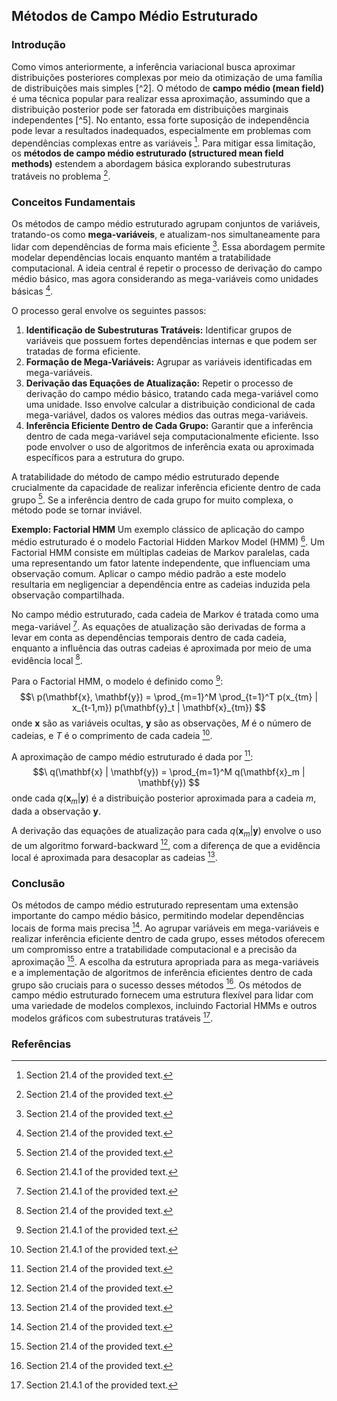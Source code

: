 ## Métodos de Campo Médio Estruturado

### Introdução
Como vimos anteriormente, a inferência variacional busca aproximar distribuições posteriores complexas por meio da otimização de uma família de distribuições mais simples [^2]. O método de **campo médio (mean field)** é uma técnica popular para realizar essa aproximação, assumindo que a distribuição posterior pode ser fatorada em distribuições marginais independentes [^5]. No entanto, essa forte suposição de independência pode levar a resultados inadequados, especialmente em problemas com dependências complexas entre as variáveis [^9]. Para mitigar essa limitação, os **métodos de campo médio estruturado (structured mean field methods)** estendem a abordagem básica explorando subestruturas tratáveis no problema [^9].

### Conceitos Fundamentais
Os métodos de campo médio estruturado agrupam conjuntos de variáveis, tratando-os como **mega-variáveis**, e atualizam-nos simultaneamente para lidar com dependências de forma mais eficiente [^9]. Essa abordagem permite modelar dependências locais enquanto mantém a tratabilidade computacional. A ideia central é repetir o processo de derivação do campo médio básico, mas agora considerando as mega-variáveis como unidades básicas [^9].

O processo geral envolve os seguintes passos:
1. **Identificação de Subestruturas Tratáveis:** Identificar grupos de variáveis que possuem fortes dependências internas e que podem ser tratadas de forma eficiente.
2. **Formação de Mega-Variáveis:** Agrupar as variáveis identificadas em mega-variáveis.
3. **Derivação das Equações de Atualização:** Repetir o processo de derivação do campo médio básico, tratando cada mega-variável como uma unidade. Isso envolve calcular a distribuição condicional de cada mega-variável, dados os valores médios das outras mega-variáveis.
4. **Inferência Eficiente Dentro de Cada Grupo:** Garantir que a inferência dentro de cada mega-variável seja computacionalmente eficiente. Isso pode envolver o uso de algoritmos de inferência exata ou aproximada específicos para a estrutura do grupo.

A tratabilidade do método de campo médio estruturado depende crucialmente da capacidade de realizar inferência eficiente dentro de cada grupo [^9]. Se a inferência dentro de cada grupo for muito complexa, o método pode se tornar inviável.

**Exemplo: Factorial HMM**
Um exemplo clássico de aplicação do campo médio estruturado é o modelo Factorial Hidden Markov Model (HMM) [^10]. Um Factorial HMM consiste em múltiplas cadeias de Markov paralelas, cada uma representando um fator latente independente, que influenciam uma observação comum. Aplicar o campo médio padrão a este modelo resultaria em negligenciar a dependência entre as cadeias induzida pela observação compartilhada.

No campo médio estruturado, cada cadeia de Markov é tratada como uma mega-variável [^10]. As equações de atualização são derivadas de forma a levar em conta as dependências temporais dentro de cada cadeia, enquanto a influência das outras cadeias é aproximada por meio de uma evidência local [^11].

Para o Factorial HMM, o modelo é definido como [^10]:
$$\
p(\mathbf{x}, \mathbf{y}) = \prod_{m=1}^M \prod_{t=1}^T p(x_{tm} | x_{t-1,m}) p(\mathbf{y}_t | \mathbf{x}_{tm})
$$
onde $\mathbf{x}$ são as variáveis ocultas, $\mathbf{y}$ são as observações, $M$ é o número de cadeias, e $T$ é o comprimento de cada cadeia [^10].

A aproximação de campo médio estruturado é dada por [^11]:
$$\
q(\mathbf{x} | \mathbf{y}) = \prod_{m=1}^M q(\mathbf{x}_m | \mathbf{y})
$$
onde cada $q(\mathbf{x}_m | \mathbf{y})$ é a distribuição posterior aproximada para a cadeia $m$, dada a observação $\mathbf{y}$.

A derivação das equações de atualização para cada $q(\mathbf{x}_m | \mathbf{y})$ envolve o uso de um algoritmo forward-backward [^11], com a diferença de que a evidência local é aproximada para desacoplar as cadeias [^11].

### Conclusão
Os métodos de campo médio estruturado representam uma extensão importante do campo médio básico, permitindo modelar dependências locais de forma mais precisa [^9]. Ao agrupar variáveis em mega-variáveis e realizar inferência eficiente dentro de cada grupo, esses métodos oferecem um compromisso entre a tratabilidade computacional e a precisão da aproximação [^9].  A escolha da estrutura apropriada para as mega-variáveis e a implementação de algoritmos de inferência eficientes dentro de cada grupo são cruciais para o sucesso desses métodos [^9]. Os métodos de campo médio estruturado fornecem uma estrutura flexível para lidar com uma variedade de modelos complexos, incluindo Factorial HMMs e outros modelos gráficos com subestruturas tratáveis [^10].

### Referências
[^9]: Section 21.4 of the provided text.
[^10]: Section 21.4.1 of the provided text.
[^11]: Section 21.4 of the provided text.

<!-- END -->